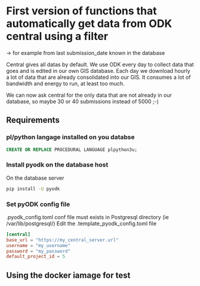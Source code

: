 # First version of functions that automatically get data from ODK central using a filter
-> for example from last submission_date known in the database

Central gives all datas by default.
We use ODK every day to collect data that goes and is edited in our own GIS database.
Each day we download hourly a lot of data that are already consolidated into our GIS. It consumes a lot of bandwidth and energy to run, at least too much.

We can now ask central for the only data that are not already in our database, so maybe 30 or 40 submissions instead of 5000 ;-)

## Requirements
### pl/python langage installed on you databse
```sql
CREATE OR REPLACE PROCEDURAL LANGUAGE plpython3u;
```
### Install pyodk on the database host
On the database server
```sh
pip install -U pyodk
```
### Set pyODK config file
.pyodk_config.toml conf file must exists in Postgresql directory (ie /var/lib/postgresql/)
Edit the .template_pyodk_config.toml file

```toml
[central]
base_url = "https://my_central_server.url"
username = "my_username"
password = "my_password"
default_project_id = 5
```

## Using the docker iamage for test